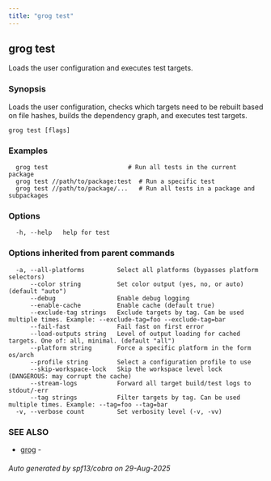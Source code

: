 ```yaml
---
title: "grog test"
---
```

## grog test

Loads the user configuration and executes test targets.

### Synopsis

Loads the user configuration, checks which targets need to be rebuilt based on file hashes, builds the dependency graph, and executes test targets.

```
grog test [flags]
```

### Examples

```
  grog test                      # Run all tests in the current package
  grog test //path/to/package:test  # Run a specific test
  grog test //path/to/package/...   # Run all tests in a package and subpackages
```

### Options

```
  -h, --help   help for test
```

### Options inherited from parent commands

```
  -a, --all-platforms         Select all platforms (bypasses platform selectors)
      --color string          Set color output (yes, no, or auto) (default "auto")
      --debug                 Enable debug logging
      --enable-cache          Enable cache (default true)
      --exclude-tag strings   Exclude targets by tag. Can be used multiple times. Example: --exclude-tag=foo --exclude-tag=bar
      --fail-fast             Fail fast on first error
      --load-outputs string   Level of output loading for cached targets. One of: all, minimal. (default "all")
      --platform string       Force a specific platform in the form os/arch
      --profile string        Select a configuration profile to use
      --skip-workspace-lock   Skip the workspace level lock (DANGEROUS: may corrupt the cache)
      --stream-logs           Forward all target build/test logs to stdout/-err
      --tag strings           Filter targets by tag. Can be used multiple times. Example: --tag=foo --tag=bar
  -v, --verbose count         Set verbosity level (-v, -vv)
```

### SEE ALSO

* [grog](/reference/cli/grog/)	 - 

###### Auto generated by spf13/cobra on 29-Aug-2025
